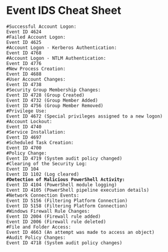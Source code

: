 # Event IDS Cheat Sheet

<pre class="language-powershell"><code class="lang-powershell">#Successful Account Logon:
Event ID 4624
#Failed Account Logon:
Event ID 4625
#Account Logon - Kerberos Authentication:
Event ID 4768
#Account Logon - NTLM Authentication:
Event ID 4776
#New Process Creation:
Event ID 4688
#User Account Changes:
Event ID 4738
#Security Group Membership Changes:
Event ID 4728 (Group Created)
Event ID 4732 (Group Member Added)
Event ID 4756 (Group Member Removed)
#Privilege Use:
Event ID 4672 (Special privileges assigned to a new logon)
#Account Lockout:
Event ID 4740
#Service Installation:
Event ID 4697
#Scheduled Task Creation:
Event ID 4700
#Policy Change:
Event ID 4719 (System audit policy changed)
#Clearing of the Security Log:
Event ID 104
Event ID 1102 (Log cleared)
<strong>#Detection of Malicious PowerShell Activity:
</strong>Event ID 4104 (PowerShell module logging)
Event ID 4105 (PowerShell pipeline execution details)
#Network Connection Events:
Event ID 5156 (Filtering Platform Connection)
Event ID 5158 (Filtering Platform Connection)
#Windows Firewall Rule Changes:
Event ID 2004 (Firewall rule added)
Event ID 2006 (Firewall rule deleted)
#File and Folder Access:
Event ID 4663 (An attempt was made to access an object)
#Audit Policy Changes:
Event ID 4718 (System audit policy changes)
</code></pre>

